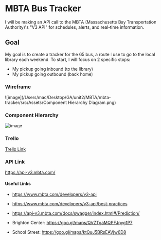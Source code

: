 # MBTA Bus Tracker
I will be making an API call to the MBTA (Massachusetts Bay Transportation Authority)'s "V3 API" for schedules, alerts, and real-time information.

## Goal
My goal is to create a tracker for the 65 bus, a route I use to go to the local library each weekend. To start, I will focus on 2 specific stops:
- My pickup going inbound (to the library)
- My pickup going outbound (back home)

### Wireframe 
![image](/Users/mac/Desktop/GA/unit2/MBTA/mbta-tracker/src/Assets/Component Hierarchy Diagram.png)

### Component Hierarchy
![image](https://i.postimg.cc/d16pyvxX/Wireframe-65.png)

### Trello
[Trello Link](https://trello.com/invite/b/RRxskEVu/ATTI8c48937456ad3796ddab152f149e532a98859F3C/transit-api "Trello Board Link")


### API Link
https://api-v3.mbta.com/

#### Useful Links
- https://www.mbta.com/developers/v3-api
- https://www.mbta.com/developers/v3-api/best-practices
- https://api-v3.mbta.com/docs/swagger/index.html#/Prediction/

- Brighton Center: https://goo.gl/maps/QVZTgaMQPFJpyg1P7
- School Street: https://goo.gl/maps/ktQuJ5BRsEAVjw6D8 